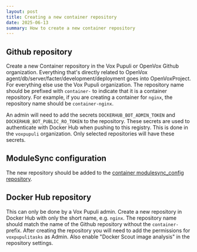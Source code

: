```yaml
---
layout: post
title: Creating a new container repository
date: 2025-06-13
summary: How to create a new container repository
---
```


## Github repository

Create a new Container repository in the Vox Pupuli or OpenVox Github organization.
Everything that's directly related to OpenVox agent/db/server/facter/development/deployment goes into OpenVoxProject.
For everything else use the Vox Pupuli organization.
The repository name should be prefixed with `container-` to indicate that it is a container repository.
For example, if you are creating a container for `nginx`, the repository name should be `container-nginx`.

An admin will need to add the secrets `DOCKERHUB_BOT_ADMIN_TOKEN` and `DOCKERHUB_BOT_PUBLIC_RO_TOKEN` to the repository.
These secrets are used to authenticate with Docker Hub when pushing to this registry.
This is done in the `voxpupuli` organization.
Only selected repositories will have these secrets.

## ModuleSync configuration

The new repository should be added to the [container modulesync_config repository](https://github.com/voxpupuli/container_modulesync_configs).

## Docker Hub repository

This can only be done by a Vox Pupuli admin.
Create a new repository in Docker Hub with only the short name, e.g. `nginx`.
The repository name should match the name of the Github repository without the `container-` prefix.
After creating the repository you will need to add the permissions for `voxpupulitasks` as Admin.
Also enable "Docker Scout image analysis" in the repository settings.
